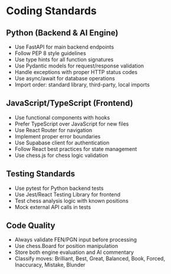 # Coding Standards

## Python (Backend & AI Engine)
- Use FastAPI for main backend endpoints
- Follow PEP 8 style guidelines
- Use type hints for all function signatures
- Use Pydantic models for request/response validation
- Handle exceptions with proper HTTP status codes
- Use async/await for database operations
- Import order: standard library, third-party, local imports

## JavaScript/TypeScript (Frontend)
- Use functional components with hooks
- Prefer TypeScript over JavaScript for new files
- Use React Router for navigation
- Implement proper error boundaries
- Use Supabase client for authentication
- Follow React best practices for state management
- Use chess.js for chess logic validation

## Testing Standards
- Use pytest for Python backend tests
- Use Jest/React Testing Library for frontend
- Test chess analysis logic with known positions
- Mock external API calls in tests

## Code Quality
- Always validate FEN/PGN input before processing
- Use chess.Board for position manipulation
- Store both engine evaluation and AI commentary
- Classify moves: Brilliant, Best, Great, Balanced, Book, Forced, Inaccuracy, Mistake, Blunder 